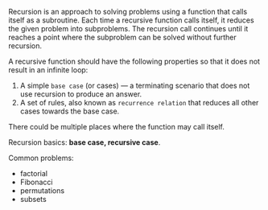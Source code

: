 Recursion is an approach to solving problems using a function that calls itself as a subroutine. Each time a recursive function calls itself, it reduces the given problem into subproblems. The recursion call continues until it reaches a point where the subproblem can be solved without further recursion.

A recursive function should have the following properties so that it does not result in an infinite loop:

1. A simple `base case` (or cases) — a terminating scenario that does not use recursion to produce an answer.
2. A set of rules, also known as `recurrence relation` that reduces all other cases towards the base case.

There could be multiple places where the function may call itself.

Recursion basics: **base case, recursive case**.

Common problems:
- factorial
- Fibonacci 
- permutations 
- subsets
